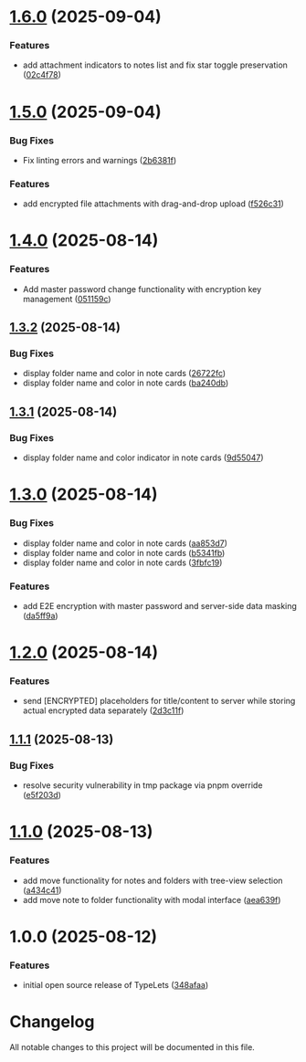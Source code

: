 # [1.6.0](https://github.com/typelets/typelets-app/compare/v1.5.0...v1.6.0) (2025-09-04)


### Features

* add attachment indicators to notes list and fix star toggle preservation ([02c4f78](https://github.com/typelets/typelets-app/commit/02c4f786095ec15dbcb07086ee468e5eb08d8623))

# [1.5.0](https://github.com/typelets/typelets-app/compare/v1.4.0...v1.5.0) (2025-09-04)


### Bug Fixes

* Fix linting errors and warnings ([2b6381f](https://github.com/typelets/typelets-app/commit/2b6381fd47af3eb13b4c0d14c6460d7a2273524b))


### Features

* add encrypted file attachments with drag-and-drop upload ([f526c31](https://github.com/typelets/typelets-app/commit/f526c316185ec68f0d3aba0502b42fdee5109ae2))

# [1.4.0](https://github.com/typelets/typelets-app/compare/v1.3.2...v1.4.0) (2025-08-14)


### Features

* Add master password change functionality with encryption key management ([051159c](https://github.com/typelets/typelets-app/commit/051159c9dadf7e6994645b4c2c709511ad268217))

## [1.3.2](https://github.com/typelets/typelets-app/compare/v1.3.1...v1.3.2) (2025-08-14)


### Bug Fixes

* display folder name and color in note cards ([26722fc](https://github.com/typelets/typelets-app/commit/26722fc1f567a8b2b79277c6f081a78a92c0e0f6))
* display folder name and color in note cards ([ba240db](https://github.com/typelets/typelets-app/commit/ba240dbdc88161a6bfa0a1f6d09b79f90a270533))

## [1.3.1](https://github.com/typelets/typelets-app/compare/v1.3.0...v1.3.1) (2025-08-14)


### Bug Fixes

* display folder name and color indicator in note cards ([9d55047](https://github.com/typelets/typelets-app/commit/9d550478ba5b5c28afff3854e2b1c1b3a3db549b))

# [1.3.0](https://github.com/typelets/typelets-app/compare/v1.2.0...v1.3.0) (2025-08-14)


### Bug Fixes

* display folder name and color in note cards ([aa853d7](https://github.com/typelets/typelets-app/commit/aa853d73b3a4587abace503a1372738a99c8fbc9))
* display folder name and color in note cards ([b5341fb](https://github.com/typelets/typelets-app/commit/b5341fb51a3d333dc3d29ad7b7839da5664e7417))
* display folder name and color in note cards ([3fbfc19](https://github.com/typelets/typelets-app/commit/3fbfc197a5309615c8679f0cb570cf452b4a3c7b))


### Features

* add E2E encryption with master password and server-side data masking ([da5ff9a](https://github.com/typelets/typelets-app/commit/da5ff9ab01f765e5b1e5b8a8e187fed84ba7b14b))

# [1.2.0](https://github.com/typelets/typelets-app/compare/v1.1.1...v1.2.0) (2025-08-14)


### Features

* send [ENCRYPTED] placeholders for title/content to server while storing actual encrypted data separately ([2d3c11f](https://github.com/typelets/typelets-app/commit/2d3c11ffd017e12150f2673150bc98e9e8b2ef4d))

## [1.1.1](https://github.com/typelets/typelets-app/compare/v1.1.0...v1.1.1) (2025-08-13)


### Bug Fixes

* resolve security vulnerability in tmp package via pnpm override ([e5f203d](https://github.com/typelets/typelets-app/commit/e5f203d699fdc7cbdd057e7b37e31cd72546e461))

# [1.1.0](https://github.com/typelets/typelets-app/compare/v1.0.0...v1.1.0) (2025-08-13)


### Features

* add move functionality for notes and folders with tree-view selection ([a434c41](https://github.com/typelets/typelets-app/commit/a434c411386fbe414f12fd10a0561a9867fa368a))
* add move note to folder functionality with modal interface ([aea639f](https://github.com/typelets/typelets-app/commit/aea639fce0e25bfc6590304f8e56de5e507b87fc))

# 1.0.0 (2025-08-12)


### Features

* initial open source release of TypeLets ([348afaa](https://github.com/typelets/typelets-app/commit/348afaa7ef190f7403813f3d3fc6485ba6b0bd9b))

# Changelog

All notable changes to this project will be documented in this file.
